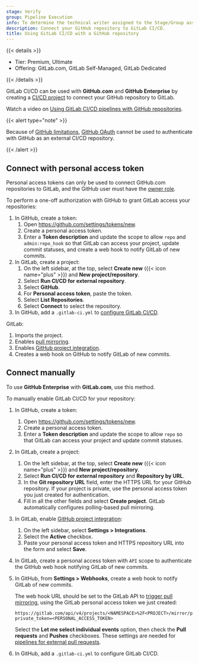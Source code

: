 ```yaml
---
stage: Verify
group: Pipeline Execution
info: To determine the technical writer assigned to the Stage/Group associated with this page, see https://handbook.gitlab.com/handbook/product/ux/technical-writing/#assignments
description: Connect your GitHub repository to GitLab CI/CD.
title: Using GitLab CI/CD with a GitHub repository
---
```


{{< details >}}

- Tier: Premium, Ultimate
- Offering: GitLab.com, GitLab Self-Managed, GitLab Dedicated

{{< /details >}}

GitLab CI/CD can be used with **GitHub.com** and **GitHub Enterprise** by
creating a [CI/CD project](_index.md) to connect your GitHub repository to
GitLab.

<i class="fa fa-youtube-play youtube" aria-hidden="true"></i>
Watch a video on [Using GitLab CI/CD pipelines with GitHub repositories](https://www.youtube.com/watch?v=qgl3F2j-1cI).

{{< alert type="note" >}}

Because of [GitHub limitations](https://gitlab.com/gitlab-org/gitlab/-/issues/9147),
[GitHub OAuth](../../integration/github.md#enable-github-oauth-in-gitlab)
cannot be used to authenticate with GitHub as an external CI/CD repository.

{{< /alert >}}

## Connect with personal access token

Personal access tokens can only be used to connect GitHub.com
repositories to GitLab, and the GitHub user must have the [owner role](https://docs.github.com/en/get-started/learning-about-github/access-permissions-on-github).

To perform a one-off authorization with GitHub to grant GitLab access your
repositories:

1. In GitHub, create a token:
   1. Open <https://github.com/settings/tokens/new>.
   1. Create a personal access token.
   1. Enter a **Token description** and update the scope to allow
      `repo` and `admin:repo_hook` so that GitLab can access your project,
      update commit statuses, and create a web hook to notify GitLab of new commits.
1. In GitLab, create a project:
   1. On the left sidebar, at the top, select **Create new** ({{< icon name="plus" >}}) and **New project/repository**.
   1. Select **Run CI/CD for external repository**.
   1. Select **GitHub**.
   1. For **Personal access token**, paste the token.
   1. Select **List Repositories**.
   1. Select **Connect** to select the repository.
1. In GitHub, add a `.gitlab-ci.yml` to [configure GitLab CI/CD](../quick_start/_index.md).

GitLab:

1. Imports the project.
1. Enables [pull mirroring](../../user/project/repository/mirror/pull.md).
1. Enables [GitHub project integration](../../user/project/integrations/github.md).
1. Creates a web hook on GitHub to notify GitLab of new commits.

## Connect manually

To use **GitHub Enterprise** with **GitLab.com**, use this method.

To manually enable GitLab CI/CD for your repository:

1. In GitHub, create a token:
   1. Open <https://github.com/settings/tokens/new>.
   1. Create a personal access token.
   1. Enter a **Token description** and update the scope to allow
      `repo` so that GitLab can access your project and update commit statuses.
1. In GitLab, create a project:
   1. On the left sidebar, at the top, select **Create new** ({{< icon name="plus" >}}) and **New project/repository**.
   1. Select **Run CI/CD for external repository** and **Repository by URL**.
   1. In the **Git repository URL** field, enter the HTTPS URL for your GitHub repository.
      If your project is private, use the personal access token you just created for authentication.
   1. Fill in all the other fields and select **Create project**.
      GitLab automatically configures polling-based pull mirroring.
1. In GitLab, enable [GitHub project integration](../../user/project/integrations/github.md):
   1. On the left sidebar, select **Settings > Integrations**.
   1. Select the **Active** checkbox.
   1. Paste your personal access token and HTTPS repository URL into the form and select **Save**.
1. In GitLab, create a personal access token with `API` scope to
   authenticate the GitHub web hook notifying GitLab of new commits.
1. In GitHub, from **Settings > Webhooks**, create a web hook to notify GitLab of
   new commits.

   The web hook URL should be set to the GitLab API to
   [trigger pull mirroring](../../api/project_pull_mirroring.md#start-the-pull-mirroring-process-for-a-project),
   using the GitLab personal access token we just created:

   ```plaintext
   https://gitlab.com/api/v4/projects/<NAMESPACE>%2F<PROJECT>/mirror/pull?private_token=<PERSONAL_ACCESS_TOKEN>
   ```

   Select the **Let me select individual events** option, then check the **Pull requests** and **Pushes** checkboxes. These settings are needed for [pipelines for external pull requests](_index.md#pipelines-for-external-pull-requests).

1. In GitHub, add a `.gitlab-ci.yml` to configure GitLab CI/CD.
